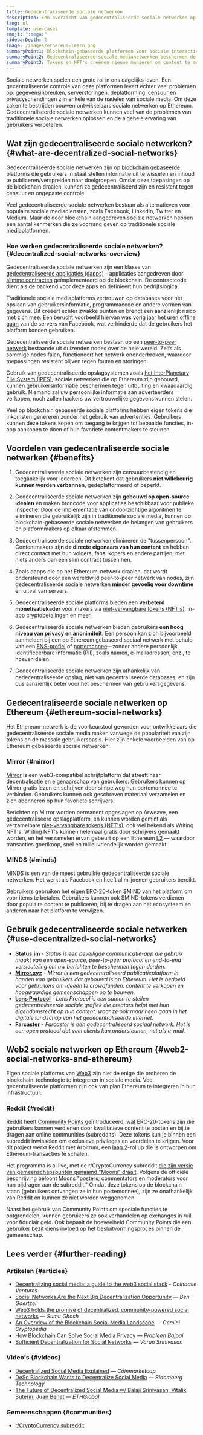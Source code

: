 ```yaml
---
title: Gedecentraliseerde sociale netwerken
description: Een overzicht van gedecentraliseerde sociale netwerken op Ethereum
lang: nl
template: use-cases
emoji: ":mega:"
sidebarDepth: 2
image: /images/ethereum-learn.png
summaryPoint1: Blockchain-gebaseerde platformen voor sociale interactie en het creëren en verspreiden van content.
summaryPoint2: Gedecentraliseerde sociale medianetwerken beschermen de privacy van gebruikers en verbeteren de gegevensbeveiliging.
summaryPoint3: Tokens en NFT's creëren nieuwe manieren om content te monetariseren.
---
```


Sociale netwerken spelen een grote rol in ons dagelijks leven. Een gecentraliseerde controle van deze platformen levert echter veel problemen op: gegevensinbreuken, serverstoringen, deplatforming, censuur en privacyschendingen zijn enkele van de nadelen van sociale media. Om deze zaken te bestrijden bouwen ontwikkelaars sociale netwerken op Ethereum. Gedecentraliseerde sociale netwerken kunnen veel van de problemen van traditionele sociale netwerken oplossen en de algehele ervaring van gebruikers verbeteren.

## Wat zijn gedecentraliseerde sociale netwerken? {#what-are-decentralized-social-networks}

Gedecentraliseerde sociale netwerken zijn op [blockchain gebaseerde](/glossary/#blockchain) platforms die gebruikers in staat stellen informatie uit te wisselen en inhoud te publiceren/verspreiden naar doelgroepen. Omdat deze toepasingen op de blockchain draaien, kunnen ze gedecentraliseerd zijn en resistent tegen censuur en ongepaste controle.

Veel gedecentraliseerde sociale netwerken bestaan als alternatieven voor populaire sociale mediadiensten, zoals Facebook, LinkedIn, Twitter en Medium. Maar de door blockchain aangedreven sociale netwerken hebben een aantal kenmerken die ze voorrang geven op traditionele sociale mediaplatformen.

<YouTube id="UdT2lpcGvcQ" />

### Hoe werken gedecentraliseerde sociale netwerken? {#decentralized-social-networks-overview}

Gedecentraliseerde sociale netwerken zijn een klasse van [gedecentraliseerde applicaties (dapps)](/apps/) - applicaties aangedreven door [slimme contracten](/glossary/#smart-contract) geïmplementeerd op de blockchain. De contractcode dient als de backend voor deze apps en definieert hun bedrijfslogica.

Traditionele sociale mediaplatforms vertrouwen op databases voor het opslaan van gebruikersinformatie, programmacode en andere vormen van gegevens. Dit creëert echter zwakke punten en brengt een aanzienlijk risico met zich mee. Een berucht voorbeeld hiervan was [vorig jaar het uren offline gaan](https://www.npr.org/2021/10/05/1043211171/facebook-instagram-whatsapp-outage-business-impact) van de servers van Facebook, wat verhinderde dat de gebruikers het platform konden gebruiken.

Gedecentraliseerde sociale netwerken bestaan op een [peer-to-peer netwerk](/glossary/#peer-to-peer-network) bestaande uit duizenden nodes over de hele wereld. Zelfs als sommige nodes falen, functioneert het netwerk ononderbroken, waardoor toepassingen resistent blijven tegen fouten en storingen.

Gebruik van gedecentraliseerde opslagsystemen zoals [het InterPlanetary File System (IPFS)](https://ipfs.io/), sociale netwerken die op Ethereum zijn gebouwd, kunnen gebruikersinformatie beschermen tegen uitbuiting en kwaadaardig gebruik. Niemand zal uw persoonlijke informatie aan adverteerders verkopen, noch zullen hackers uw vertrouwelijke gegevens kunnen stelen.

Veel op blockchain gebaseerde sociale platforms hebben eigen tokens die inkomsten genereren zonder het gebruik van advertenties. Gebruikers kunnen deze tokens kopen om toegang te krijgen tot bepaalde functies, in-app aankopen te doen of hun favoriete contentmakers te steunen.

## Voordelen van gedecentraliseerde sociale netwerken {#benefits}

1. Gedecentraliseerde sociale netwerken zijn censuurbestendig en toegankelijk voor iedereen. Dit betekent dat gebruikers **niet willekeurig kunnen worden verbannen**, gedeplatformeerd of beperkt.

2. Gedecentraliseerde sociale netwerken zijn **gebouwd op open-source idealen** en maken broncode voor applicaties beschikbaar voor publieke inspectie. Door de implementatie van ondoorzichtige algoritmen te elimineren die gebruikelijk zijn in traditionele sociale media, kunnen op blockchain-gebaseerde sociale netwerken de belangen van gebruikers en platformmakers op elkaar afstemmen.

3. Gedecentraliseerde sociale netwerken elimineren de "tussenpersoon". Contentmakers **zijn de directe eigenaars van hun content** en hebben direct contact met hun volgers, fans, kopers en andere partijen, met niets anders dan een slim contract tussen hen.

4. Zoals dapps die op het Ethereum-netwerk draaien, dat wordt ondersteund door een wereldwijd peer-to-peer netwerk van nodes, zijn gedecentraliseerde sociale netwerken **minder gevoelig voor downtime** en uitval van servers.

5. Gedecentraliseerde sociale platforms bieden een **verbeterd monetisatiekader** voor makers via [niet-vervangbare tokens (NFT's)](/glossary/#nft), in-app cryptobetalingen en meer.

6. Gedecentraliseerde sociale netwerken bieden gebruikers **een hoog niveau van privacy en anonimiteit**. Een persoon kan zich bijvoorbeeld aanmelden bij een op Ethereum gebaseerd sociaal netwerk met behulp van een [ENS-profiel](/glossary/#ens) of [portemonnee](/glossary/#wallet)—zonder andere persoonlijk identificeerbare informatie (PII), zoals namen, e-mailadressen, enz., te hoeven delen.

7. Gedecentraliseerde sociale netwerken zijn afhankelijk van gedecentraliseerde opslag, niet van gecentraliseerde databases, en zijn dus aanzienlijk beter voor het beschermen van gebruikersgegevens.

## Gedecentraliseerde sociale netwerken op Ethereum {#ethereum-social-networks}

Het Ethereum-netwerk is de voorkeurstool geworden voor ontwikkelaars die gedecentraliseerde sociale media maken vanwege de populariteit van zijn tokens en de massale gebruikersbasis. Hier zijn enkele voorbeelden van op Ethereum gebaseerde sociale netwerken:

### Mirror {#mirror}

[Mirror](https://mirror.xyz/) is een web3-compatibel schrijfplatform dat streeft naar decentralisatie en eigenaarschap van gebruikers. Gebruikers kunnen op Mirror gratis lezen en schrijven door simpelweg hun portemonnee te verbinden. Gebruikers kunnen ook geschreven materiaal verzamelen en zich abonneren op hun favoriete schrijvers.

Berichten op Mirror worden permanent opgeslagen op Arweave, een gedecentraliseerd opslagplatform, en kunnen worden gemint als verzamelbare [niet-vervangbare tokens (NFT's)](/nft/), ook wel bekend als Writing NFT's. Writing NFT's kunnen helemaal gratis door schrijvers gemaakt worden, en het verzamelen ervan gebeurt op een Ethereum [L2](/glossary/#layer-2) — waardoor transacties goedkoop, snel en milieuvriendelijk worden gemaakt.

### MINDS {#minds}

[MINDS](https://www.minds.com/) is een van de meest gebruikte gedecentraliseerde sociale netwerken. Het werkt als Facebook en heeft al miljoenen gebruikers bereikt.

Gebruikers gebruiken het eigen [ERC-20](/glossary/#erc-20)-token $MIND van het platform om voor items te betalen. Gebruikers kunnen ook $MIND-tokens verdienen door populaire content te publiceren, bij te dragen aan het ecosysteem en anderen naar het platform te verwijzen.

## Gebruik gedecentraliseerde sociale netwerken {#use-decentralized-social-networks}

- **[Status.im](https://status.im/)** - _Status is een beveiligde communicatie-app die gebruik maakt van een open-source, peer-to-peer protocol en end-to-end versleuteling om uw berichten te beschermen tegen derden._
- **[Mirror.xyz](https://mirror.xyz/)** - _Mirror is een gedecentraliseerd publicatieplatform in handen van gebruikers dat gebouwd is op Ethereum. Het is bedoeld voor gebruikers om ideeën te crowdfunden, content te verkopen en hoogwaardige gemeenschappen op te bouwen._
- **[Lens Protocol](https://lens.xyz/)** - _Lens Protocol is een samen te stellen gedecentraliseerde sociale grafiek die creators helpt met hun eigendomsrecht op hun content, waar ze ook maar heen gaan in het digitale landschap van het gedecentraliseerde internet._
- **[Farcaster](https://farcaster.xyz/)** - _Farcaster is een gedecentraliseerd sociaal netwerk. Het is een open protocol dat veel clients kan ondersteunen, net als e-mail._

## Web2 sociale netwerken op Ethereum {#web2-social-networks-and-ethereum}

Eigen sociale platforms van [Web3](/glossary/#web3) zijn niet de enige die proberen de blockchain-technologie te integreren in sociale media. Veel gecentraliseerde platformen zijn ook van plan Ethereum te integreren in hun infrastructuur:

### Reddit {#reddit}

Reddit heeft [Community Points](https://cointelegraph.com/news/reddit-to-reportedly-tokenize-karma-points-and-onboard-500m-new-users) geïntroduceerd, wat ERC-20-tokens zijn die gebruikers kunnen verdienen door kwalitatieve content te posten en bij te dragen aan online communities (subreddits). Deze tokens kun je binnen een subreddit inwisselen om exclusieve privileges en voordelen te krijgen. Voor dit project werkt Reddit met Arbitrum, een [laag 2](/glossary/#layer-2)-rollup die is ontworpen om Ethereum-transacties te schalen.

Het programma is al live, met de r/CryptoCurrency subreddit [die zijn versie van gemeenschapspunten genaamd "Moons" draait](https://www.reddit.com/r/CryptoCurrency/wiki/moons_wiki). Volgens de officiële beschrijving beloont Moons "posters, commentators en moderators voor hun bijdragen aan de subreddit." Omdat deze tokens op de blockchain staan (gebruikers ontvangen ze in hun portemonnee), zijn ze onafhankelijk van Reddit en kunnen ze niet worden weggenomen.

Naast het gebruik van Community Points om speciale functies te ontgrendelen, kunnen gebruikers ze ook verhandelen op exchanges in ruil voor fiduciair geld. Ook bepaalt de hoeveelheid Community Points die een gebruiker bezit diens invloed op het besluitvormingsproces binnen de gemeenschap.

## Lees verder {#further-reading}

### Artikelen {#articles}

- [Decentralizing social media: a guide to the web3 social stack](https://www.coinbase.com/blog/decentralizing-social-media-a-guide-to-the-web3-social-stack) - _Coinbase Ventures_
- [Social Networks Are the Next Big Decentralization Opportunity](https://www.coindesk.com/tech/2021/01/22/social-networks-are-the-next-big-decentralization-opportunity/) — _Ben Goertzel_
- [Web3 holds the promise of decentralized, community-powered social networks](https://venturebeat.com/2022/02/26/web3-holds-the-promise-of-decentralized-community-powered-social-networks/) — _Sumit Ghosh_
- [An Overview of the Blockchain Social Media Landscape](https://www.gemini.com/cryptopedia/blockchain-social-media-decentralized-social-media) — _Gemini Cryptopedia_
- [How Blockchain Can Solve Social Media Privacy](https://www.investopedia.com/news/ethereum-blockchain-social-media-privacy-problem-linkedin-indorse/) — _Prableen Bajpai_
- [Sufficient Decentralization for Social Networks](https://www.varunsrinivasan.com/2022/01/11/sufficient-decentralization-for-social-networks) — _Varun Srinivasan_

### Video's {#videos}

- [Decentralized Social Media Explained](https://www.youtube.com/watch?v=UdT2lpcGvcQ) — _Coinmarketcap_
- [DeSo Blockchain Wants to Decentralize Social Media](https://www.youtube.com/watch?v=SG2HUiVp0rE) — _Bloomberg Technology_
- [The Future of Decentralized Social Media w/ Balaji Srinivasan, Vitalik Buterin, Juan Benet](https://www.youtube.com/watch?v=DTxE9KV3YrE) — _ETHGlobal_

### Gemeenschappen {#communities}

- [r/CryptoCurrency subreddit](https://www.reddit.com/r/CryptoCurrency/)
